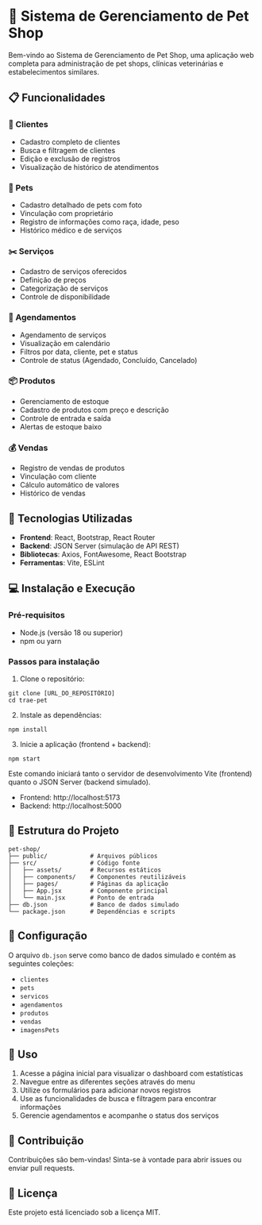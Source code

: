 # 🐾 Sistema de Gerenciamento de Pet Shop

Bem-vindo ao Sistema de Gerenciamento de Pet Shop, uma aplicação web completa para administração de pet shops, clínicas veterinárias e estabelecimentos similares.

## 📋 Funcionalidades

### 👥 Clientes
- Cadastro completo de clientes
- Busca e filtragem de clientes
- Edição e exclusão de registros
- Visualização de histórico de atendimentos

### 🐶 Pets
- Cadastro detalhado de pets com foto
- Vinculação com proprietário
- Registro de informações como raça, idade, peso
- Histórico médico e de serviços

### ✂️ Serviços
- Cadastro de serviços oferecidos
- Definição de preços
- Categorização de serviços
- Controle de disponibilidade

### 📅 Agendamentos
- Agendamento de serviços
- Visualização em calendário
- Filtros por data, cliente, pet e status
- Controle de status (Agendado, Concluído, Cancelado)

### 📦 Produtos
- Gerenciamento de estoque
- Cadastro de produtos com preço e descrição
- Controle de entrada e saída
- Alertas de estoque baixo

### 💰 Vendas
- Registro de vendas de produtos
- Vinculação com cliente
- Cálculo automático de valores
- Histórico de vendas

## 🚀 Tecnologias Utilizadas

- **Frontend**: React, Bootstrap, React Router
- **Backend**: JSON Server (simulação de API REST)
- **Bibliotecas**: Axios, FontAwesome, React Bootstrap
- **Ferramentas**: Vite, ESLint

## 💻 Instalação e Execução

### Pré-requisitos
- Node.js (versão 18 ou superior)
- npm ou yarn

### Passos para instalação

1. Clone o repositório:
```
git clone [URL_DO_REPOSITÓRIO]
cd trae-pet
```

2. Instale as dependências:
```
npm install
```

3. Inicie a aplicação (frontend + backend):
```
npm start
```

Este comando iniciará tanto o servidor de desenvolvimento Vite (frontend) quanto o JSON Server (backend simulado).

- Frontend: http://localhost:5173
- Backend: http://localhost:5000

## 📝 Estrutura do Projeto

```
pet-shop/
├── public/            # Arquivos públicos
├── src/               # Código fonte
│   ├── assets/        # Recursos estáticos
│   ├── components/    # Componentes reutilizáveis
│   ├── pages/         # Páginas da aplicação
│   ├── App.jsx        # Componente principal
│   └── main.jsx       # Ponto de entrada
├── db.json            # Banco de dados simulado
└── package.json       # Dependências e scripts
```

## 🔧 Configuração

O arquivo `db.json` serve como banco de dados simulado e contém as seguintes coleções:

- `clientes`
- `pets`
- `servicos`
- `agendamentos`
- `produtos`
- `vendas`
- `imagensPets`

## 📱 Uso

1. Acesse a página inicial para visualizar o dashboard com estatísticas
2. Navegue entre as diferentes seções através do menu
3. Utilize os formulários para adicionar novos registros
4. Use as funcionalidades de busca e filtragem para encontrar informações
5. Gerencie agendamentos e acompanhe o status dos serviços

## 🤝 Contribuição

Contribuições são bem-vindas! Sinta-se à vontade para abrir issues ou enviar pull requests.

## 📄 Licença

Este projeto está licenciado sob a licença MIT.
